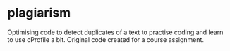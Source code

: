 plagiarism
==========

Optimising code to detect duplicates of a text to practise coding and learn to use cProfile a bit.
Original code created for a course assignment.
